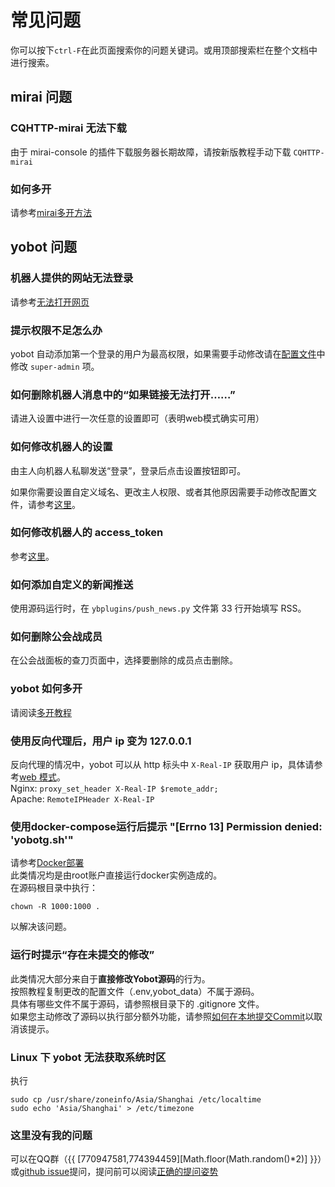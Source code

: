 # 常见问题

你可以按下`ctrl-F`在此页面搜索你的问题关键词。或用顶部搜索栏在整个文档中进行搜索。

## mirai 问题

### CQHTTP-mirai 无法下载

由于 mirai-console 的插件下载服务器长期故障，请按新版教程手动下载 `CQHTTP-mirai`

### 如何多开

请参考[mirai多开方法](./mirai-multi-instances.md)

## yobot 问题

### 机器人提供的网站无法登录

请参考[无法打开网页](./cannot-open-webpage.md)

### 提示权限不足怎么办

yobot 自动添加第一个登录的用户为最高权限，如果需要手动修改请在[配置文件](./configuration.md)中修改 `super-admin` 项。

### 如何删除机器人消息中的“如果链接无法打开……”

请进入设置中进行一次任意的设置即可（表明web模式确实可用）

### 如何修改机器人的设置

由主人向机器人私聊发送“登录”，登录后点击设置按钮即可。

如果你需要设置自定义域名、更改主人权限、或者其他原因需要手动修改配置文件，请参考[这里](./configuration.md)。

### 如何修改机器人的 access_token

参考[这里](./access-token.md)。

### 如何添加自定义的新闻推送

使用源码运行时，在 `ybplugins/push_news.py` 文件第 33 行开始填写 RSS。

### 如何删除公会战成员

在公会战面板的查刀页面中，选择要删除的成员点击删除。

### yobot 如何多开

请阅读[多开教程](./mirai-multi-instances.md)

### 使用反向代理后，用户 ip 变为 127.0.0.1

反向代理的情况中，yobot 可以从 http 标头中 `X-Real-IP` 获取用户 ip，具体请参考[web 模式](./web-mode.md)。  
Nginx: `proxy_set_header X-Real-IP $remote_addr;`  
Apache: `RemoteIPHeader X-Real-IP`

### 使用docker-compose运行后提示 "[Errno 13] Permission denied: 'yobotg.sh'"

请参考[Docker部署](../install/docker.md)  
此类情况均是由root账户直接运行docker实例造成的。  
在源码根目录中执行：  

```shell script
chown -R 1000:1000 .
```

以解决该问题。  

### 运行时提示“存在未提交的修改”

此类情况大部分来自于**直接修改Yobot源码**的行为。  
按照教程复制更改的配置文件（.env,yobot_data）不属于源码。  
具体有哪些文件不属于源码，请参照根目录下的 .gitignore 文件。  
如果您主动修改了源码以执行部分额外功能，请参照[如何在本地提交Commit](https://github.com/pcrbot/yobot/issues/136#issuecomment-635958636)以取消该提示。

### Linux 下 yobot 无法获取系统时区

执行

```shell
sudo cp /usr/share/zoneinfo/Asia/Shanghai /etc/localtime
sudo echo 'Asia/Shanghai' > /etc/timezone
```

### 这里没有我的问题

可以在QQ群（{{ [770947581,774394459][Math.floor(Math.random()*2)] }}）或[github issue](https://github.com/pcrbot/yobot/issues)提问，提问前可以阅读[正确的提问姿势](https://github.com/tangx/Stop-Ask-Questions-The-Stupid-Ways/blob/master/README.md)
